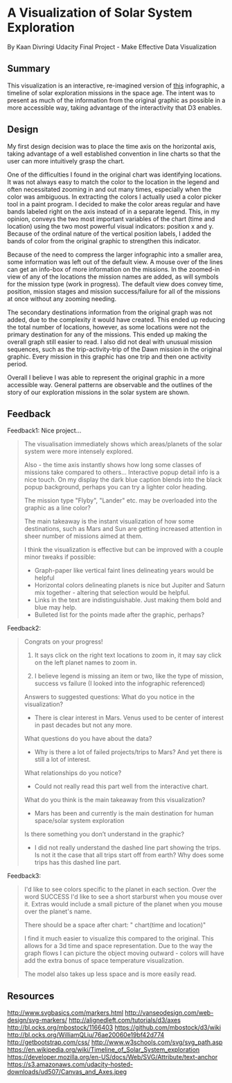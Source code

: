 A Visualization of Solar System Exploration
============================================

By Kaan Divringi
Udacity Final Project - Make Effective Data Visualization

Summary
---------
This visualization is an interactive, re-imagined version of [this](https://commons.wikimedia.org/wiki/File:Timeline_of_Solar_System_exploration.jpg) infographic, a timeline of solar exploration missions in the space age. The intent was to present as much of the information from the original graphic as possible in a more accessible way, taking advantage of the interactivity that D3 enables.

Design
-------
My first design decision was to place the time axis on the horizontal axis, taking advantage of a well established convention in line charts so that the user can more intuitively grasp the chart.

One of the difficulties I found in the original chart was identifying locations. It was not always easy to match the color to the location in the legend and often necessitated zooming in and out many times, especially when the color was ambiguous. In extracting the colors I actually used a color picker tool in a paint program. I decided to make the color areas regular and have bands labeled right on the axis instead of in a separate legend. This, in my opinion, conveys the two most important variables of the chart (time and location) using the two most powerful visual indicators: position x and y. Because of the ordinal nature of the vertical position labels, I added the bands of color from the original graphic to strengthen this indicator.

Because of the need to compress the larger infographic into a smaller area, some information was left out of the default view. A mouse over of the lines can get an info-box of more information on the missions. In the zoomed-in view of any of the locations the mission names are added, as will symbols for the mission type (work in progress). The default view does convey time, position, mission stages and mission success/failure for all of the missions at once without any zooming needing.

The secondary destinations information from the original graph was not added, due to the complexity it would have created. This ended up reducing the total number of locations, however, as some locations were not the primary destination for any of the missions. This ended up making the overall graph still easier to read. I also did not deal with unusual mission sequences, such as the trip-activity-trip of the Dawn mission in the original graphic. Every mission in this graphic has one trip and then one activity period.

Overall I believe I was able to represent the original graphic in a more accessible way. General patterns are observable and the outlines of the story of our exploration missions in the solar system are shown.

Feedback
---------

Feedback1:
Nice project...

>The visualisation immediately shows which areas/planets of the solar system were more intensely explored.
>
>Also - the time axis instantly shows how long some classes of missions take compared to others... Interactive popup detail info is a nice touch. On my display the dark blue caption blends into the black popup background, perhaps you can try a lighter color heading.
>
>The  mission type "Flyby", "Lander" etc. may be overloaded into the graphic as a line color?
>
>The main takeaway is the instant visualization of how some destinations, such as Mars and Sun are getting increased attention in sheer number of missions aimed at them.  
>
>I think the visualization is effective but can be improved with a couple minor tweaks if possible:
>- Graph-paper like vertical faint lines delineating years would be helpful
>- Horizontal colors delineating planets is nice but Jupiter and Saturn mix together - altering that selection would be helpful.
>- Links in the text are indistinguishable. Just making them bold and blue may help. 
>- Bulleted list for the points made after the graphic, perhaps?

Feedback2:
>Congrats on your progress!
>
>1. It says click on the right text locations to zoom in, it may say click on the left planet names to zoom in.
>
>2. I believe legend is missing an item or two, like the type of mission, success vs failure (I looked into the infographic referenced)
>
>Answers to suggested questions:
>What do you notice in the visualization?
>- There is clear interest in Mars. Venus used to be center of interest in past decades but not any more. 
>
>What questions do you have about the data?
>- Why is there a lot of failed projects/trips to Mars? And yet there is still a lot of interest.
>
>What relationships do you notice?
>- Could not really read this part well from the interactive chart.
>
>What do you think is the main takeaway from this visualization?
>- Mars has been and currently is the main destination for human space/solar system exploration
>
>Is there something you don’t understand in the graphic?
>- I did not really understand the dashed line part showing the trips. Is not it the case that all trips start off from earth? Why does some trips has this dashed line part.

Feedback3:
>I'd like to see colors specific to the planet in each section. Over the word SUCCESS I'd like to see a short starburst when you mouse over it. Extras would include a small picture of the planet when you mouse over the planet's name.
>
>There should be a space after chart: " chart(time and location)"
>
>I find it much easier to visualize this compared to the original. This allows for a 3d time and space representation. Due to the way the graph flows I can picture the object moving outward - colors will have add the extra bonus of space temperature visualization.
>
>The model also takes up less space and is more easily read.



Resources
----------

http://www.svgbasics.com/markers.html
http://vanseodesign.com/web-design/svg-markers/
http://alignedleft.com/tutorials/d3/axes
http://bl.ocks.org/mbostock/1166403
https://github.com/mbostock/d3/wiki
http://bl.ocks.org/WilliamQLiu/76ae20060e19bf42d774
http://getbootstrap.com/css/
http://www.w3schools.com/svg/svg_path.asp
https://en.wikipedia.org/wiki/Timeline_of_Solar_System_exploration
https://developer.mozilla.org/en-US/docs/Web/SVG/Attribute/text-anchor
https://s3.amazonaws.com/udacity-hosted-downloads/ud507/Canvas_and_Axes.jpeg